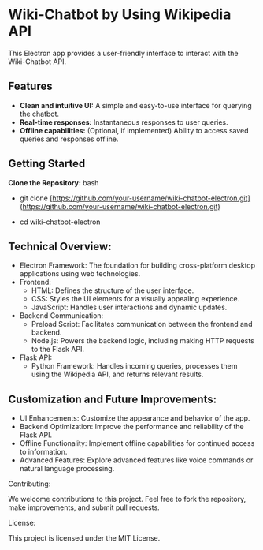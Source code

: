 # Wiki-Chatbot by Using Wikipedia API

This Electron app provides a user-friendly interface to interact with the Wiki-Chatbot API.

## Features

* **Clean and intuitive UI:** A simple and easy-to-use interface for querying the chatbot.
* **Real-time responses:** Instantaneous responses to user queries.
* **Offline capabilities:** (Optional, if implemented) Ability to access saved queries and responses offline.

## Getting Started

**Clone the Repository:**
   bash
- git clone [https://github.com/your-username/wiki-chatbot-electron.git](https://github.com/your-username/wiki-chatbot-electron.git)

- cd wiki-chatbot-electron

## Technical Overview:

- Electron Framework: The foundation for building cross-platform desktop applications using web technologies.
- Frontend:
   - HTML: Defines the structure of the user interface.
   - CSS: Styles the UI elements for a visually appealing experience.
   - JavaScript: Handles user interactions and dynamic updates.
- Backend Communication:
   - Preload Script: Facilitates communication between the frontend and backend.
   - Node.js: Powers the backend logic, including making HTTP requests to the Flask API.
- Flask API:
   - Python Framework: Handles incoming queries, processes them using the Wikipedia API, and returns relevant results.

## Customization and Future Improvements:

- UI Enhancements: Customize the appearance and behavior of the app.
- Backend Optimization: Improve the performance and reliability of the Flask API.
- Offline Functionality: Implement offline capabilities for continued access to information.
- Advanced Features: Explore advanced features like voice commands or natural language processing.

Contributing:

We welcome contributions to this project. Feel free to fork the repository, make improvements, and submit pull requests.  

License:

This project is licensed under the MIT License. 
